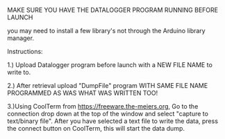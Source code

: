 MAKE SURE YOU HAVE THE DATALOGGER PROGRAM RUNNING BEFORE LAUNCH

you may need to install a few library's not through the Arduino library manager.

Instructions:

1.) Upload Datalogger program before launch with a NEW FILE NAME to write to.

2.) After retrieval upload "DumpFile" program WITH SAME FILE NAME PROGRAMMED AS WAS WHAT WAS WRITTEN TOO!

3.)Using CoolTerm from https://freeware.the-meiers.org, 
Go to the connection drop down at the top of the window and select "capture to text/binary file". After you have selected a text file to write the data, press the connect button on CoolTerm, this will start the data dump. 